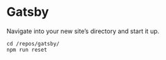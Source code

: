# Gatsby

Navigate into your new site’s directory and start it up.

```shell
cd /repos/gatsby/
npm run reset
```
